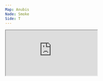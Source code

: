 ```yaml
---
Map: Anubis
Nade: Smoke
Side: T
---
```

<iframe allowFullScreen=True class="grenLineUp" src="https://assets.csnades.gg/nades/anubis-combination-SdOGgyKZ2E/hq.webm"></iframe>

